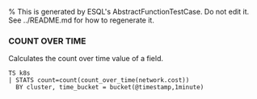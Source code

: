 % This is generated by ESQL's AbstractFunctionTestCase. Do not edit it. See ../README.md for how to regenerate it.

### COUNT OVER TIME
Calculates the count over time value of a field.

```esql
TS k8s
| STATS count=count(count_over_time(network.cost))
  BY cluster, time_bucket = bucket(@timestamp,1minute)
```
